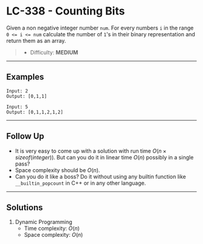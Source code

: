 # LC-338 - Counting Bits

Given a non negative integer number `num`. For every numbers `i` in the range `0 <= i <= num` calculate the number of `1`'s in their binary representation and return them as an array.

> * Difficulty: **MEDIUM**

---
## Examples

```
Input: 2
Output: [0,1,1]
```

```
Input: 5
Output: [0,1,1,2,1,2]
```

---
## Follow Up

* It is very easy to come up with a solution with run time $O(n \times sizeof(integer))$. But can you do it in linear time $O(n)$ possibly in a single pass?
* Space complexity should be $O(n)$.
* Can you do it like a boss? Do it without using any builtin function like `__builtin_popcount` in C++ or in any other language.

---
## Solutions

1. Dynamic Programming
    * Time complexity: $O(n)$
    * Space complexity: $O(n)$